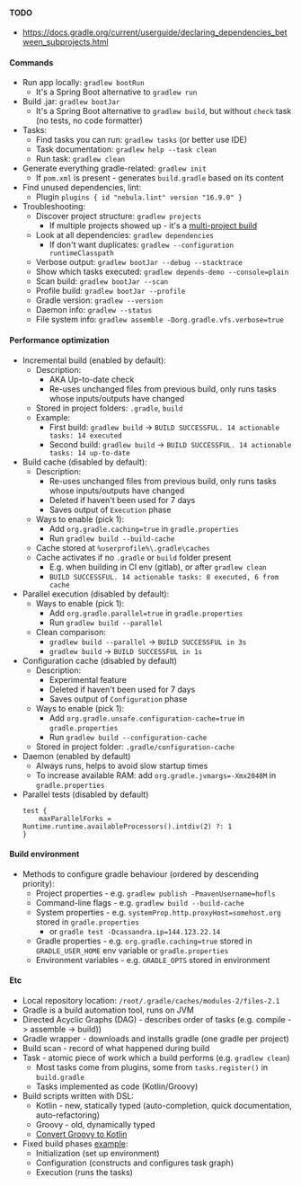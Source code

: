 #### TODO
* https://docs.gradle.org/current/userguide/declaring_dependencies_between_subprojects.html
    
#### Commands
* Run app locally: `gradlew bootRun`
    * It's a Spring Boot alternative to `gradlew run`
* Build .jar: `gradlew bootJar`
    * It's a Spring Boot alternative to `gradlew build`, but without `check` task (no tests, no code formatter)
* Tasks:
    * Find tasks you can run: `gradlew tasks` (or better use IDE)
    * Task documentation: `gradlew help --task clean`
    * Run task: `gradlew clean`
* Generate everything gradle-related: `gradlew init` 
    * If `pom.xml` is present - generates `build.gradle` based on its content
* Find unused dependencies, lint: 
    * Plugin `plugins { id "nebula.lint" version "16.9.0" }`
* Troubleshooting:
    * Discover project structure: `gradlew projects`
        * If multiple projects showed up - it's a [multi-project build](multi-project-build/settings.gradle.kts)
    * Look at all dependencies: `gradlew dependencies`
        * If don't want duplicates: `gradlew --configuration runtimeClasspath`
    * Verbose output: `gradlew bootJar --debug --stacktrace`
    * Show which tasks executed: `gradlew depends-demo --console=plain`
    * Scan build: `gradlew bootJar --scan`
    * Profile build: `gradlew bootJar --profile`
    * Gradle version: `gradlew --version`
    * Daemon info: `gradlew --status`
    * File system info: `gradlew assemble -Dorg.gradle.vfs.verbose=true`
    
#### Performance optimization
* Incremental build (enabled by default):
    * Description:
        * AKA Up-to-date check
        * Re-uses unchanged files from previous build, only runs tasks whose inputs/outputs have changed
    * Stored in project folders: `.gradle`, `build`
    * Example:
        * First build: `gradlew build` -> `BUILD SUCCESSFUL. 14 actionable tasks: 14 executed`
        * Second build: `gradlew build` -> `BUILD SUCCESSFUL. 14 actionable tasks: 14 up-to-date`
* Build cache (disabled by default):
    * Description:
        * Re-uses unchanged files from previous build, only runs tasks whose inputs/outputs have changed
        * Deleted if haven't been used for 7 days
        * Saves output of `Execution` phase
    * Ways to enable (pick 1):
        * Add `org.gradle.caching=true` in `gradle.properties`
        * Run `gradlew build --build-cache`
    * Cache stored at `%userprofile%\.gradle\caches`
    * Cache activates if no `.gradle` or `build` folder present
        * E.g. when building in CI env (gitlab), or after `gradlew clean`
        * `BUILD SUCCESSFUL. 14 actionable tasks: 8 executed, 6 from cache`
* Parallel execution (disabled by default):
    * Ways to enable (pick 1):
        * Add `org.gradle.parallel=true` in `gradle.properties`
        * Run `gradlew build --parallel`
    * Clean comparison:
        * `gradlew build --parallel` -> `BUILD SUCCESSFUL in 3s`
        * `gradlew build` -> `BUILD SUCCESSFUL in 1s`
* Configuration cache (disabled by default)
    * Description:
        * Experimental feature
        * Deleted if haven't been used for 7 days
        * Saves output of `Configuration` phase
    * Ways to enable (pick 1):
        * Add `org.gradle.unsafe.configuration-cache=true` in `gradle.properties`
        * Run `gradlew build --configuration-cache`
    * Stored in project folder: `.gradle/configuration-cache`
* Daemon (enabled by default)
    * Always runs, helps to avoid slow startup times
    * To increase available RAM: add `org.gradle.jvmargs=-Xmx2048M` in `gradle.properties`
* Parallel tests (disabled by default)
    ```
    test {
        maxParallelForks = Runtime.runtime.availableProcessors().intdiv(2) ?: 1      
    }
    ```

#### Build environment
* Methods to configure gradle behaviour (ordered by descending priority):
    * Project properties - e.g. `gradlew publish -PmavenUsername=hofls`
    * Command-line flags - e.g. `gradlew build --build-cache`
    * System properties - e.g. `systemProp.http.proxyHost=somehost.org` stored in `gradle.properties`
        * or `gradle test -Dcassandra.ip=144.123.22.14`
    * Gradle properties - e.g. `org.gradle.caching=true` stored in `GRADLE_USER_HOME` env variable or `gradle.properties`
    * Environment variables - e.g. `GRADLE_OPTS` stored in environment

#### Etc
* Local repository location: `/root/.gradle/caches/modules-2/files-2.1`
* Gradle is a build automation tool, runs on JVM
* Directed Acyclic Graphs (DAG) - describes order of tasks (e.g. compile -> assemble -> build))
* Gradle wrapper - downloads and installs gradle (one gradle per project)
* Build scan - record of what happened during build
* Task - atomic piece of work which a build performs (e.g. `gradlew clean`)
    * Most tasks come from plugins, some from `tasks.register()` in `build.gradle`
    * Tasks implemented as code (Kotlin/Groovy)
* Build scripts written with DSL:
    * Kotlin - new, statically typed (auto-completion, quick documentation, auto-refactoring)
    * Groovy - old, dynamically typed
    * [Convert Groovy to Kotlin](https://github.com/bernaferrari/GradleKotlinConverter)
* Fixed build phases [example](build-phases):
    * Initialization (set up environment)
    * Configuration (constructs and configures task graph)
    * Execution (runs the tasks)